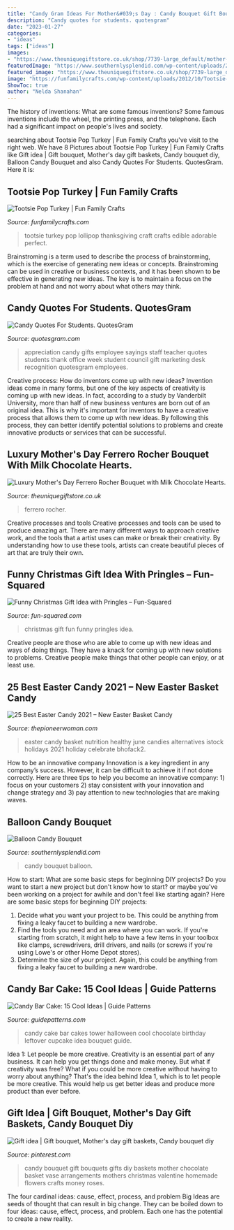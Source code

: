 ```yaml
---
title: "Candy Gram Ideas For Mother&#039;s Day : Candy Bouquet Gift Bouquets Gifts Diy Baskets Mother Chocolate Basket Vase Arrangements Mothers Christmas Valentine Homemade Flowers Crafts Money Roses"
description: "Candy quotes for students. quotesgram"
date: "2023-01-27"
categories:
- "ideas"
tags: ["ideas"]
images:
- "https://www.theuniquegiftstore.co.uk/shop/7739-large_default/mother-s-day-ferrero-rocher-chocolate-bouquet-with-milk-chocolate-hearts.jpg"
featuredImage: "https://www.southernlysplendid.com/wp-content/uploads/2018/01/IMG_3212.jpg"
featured_image: "https://www.theuniquegiftstore.co.uk/shop/7739-large_default/mother-s-day-ferrero-rocher-chocolate-bouquet-with-milk-chocolate-hearts.jpg"
image: "https://funfamilycrafts.com/wp-content/uploads/2012/10/Tootsie-Pop-Turkey.jpg"
ShowToc: true
author: "Nelda Shanahan"
---
```



The history of inventions: What are some famous inventions?
Some famous inventions include the wheel, the printing press, and the telephone. Each had a significant impact on people's lives and society.

	

		
searching about Tootsie Pop Turkey | Fun Family Crafts you've visit to the right web. We have 8 Pictures about Tootsie Pop Turkey | Fun Family Crafts like Gift idea | Gift bouquet, Mother&#039;s day gift baskets, Candy bouquet diy, Balloon Candy Bouquet and also Candy Quotes For Students. QuotesGram. Here it is:
		
    
## Tootsie Pop Turkey | Fun Family Crafts

<img loading=lazy src="https://funfamilycrafts.com/wp-content/uploads/2012/10/Tootsie-Pop-Turkey.jpg" onerror="this.onerror=null;this.src='https://tse3.mm.bing.net/th?id=OIP.67sY8nV0oDx0-e8rNpYMDQHaLH&amp;pid=15.1';" alt="Tootsie Pop Turkey | Fun Family Crafts">

_Source: funfamilycrafts.com_

>tootsie turkey pop lollipop thanksgiving craft crafts edible adorable perfect. 

	

Brainstroming is a term used to describe the process of brainstorming, which is the exercise of generating new ideas or concepts. Brainstroming can be used in creative or business contexts, and it has been shown to be effective in generating new ideas. The key is to maintain a focus on the problem at hand and not worry about what others may think.

    
## Candy Quotes For Students. QuotesGram

<img loading=lazy src="https://cdn.quotesgram.com/img/13/8/816195830-669991cdc021c3e3591bf795f29f5b3f.jpg" onerror="this.onerror=null;this.src='https://tse4.mm.bing.net/th?id=OIP.m6H-9Q21p76AycCD8xg3EwHaJ3&amp;pid=15.1';" alt="Candy Quotes For Students. QuotesGram">

_Source: quotesgram.com_

>appreciation candy gifts employee sayings staff teacher quotes students thank office week student council gift marketing desk recognition quotesgram employees. 

	

Creative process: How do inventors come up with new ideas?
Invention ideas come in many forms, but one of the key aspects of creativity is coming up with new ideas. In fact, according to a study by Vanderbilt University, more than half of new business ventures are born out of an original idea. This is why it's important for inventors to have a creative process that allows them to come up with new ideas. By following this process, they can better identify potential solutions to problems and create innovative products or services that can be successful.

    
## Luxury Mother&#039;s Day Ferrero Rocher Bouquet With Milk Chocolate Hearts.

<img loading=lazy src="https://www.theuniquegiftstore.co.uk/shop/7739-large_default/mother-s-day-ferrero-rocher-chocolate-bouquet-with-milk-chocolate-hearts.jpg" onerror="this.onerror=null;this.src='https://tse1.mm.bing.net/th?id=OIP.BiHdYMgwbVvTBtrdqV1wLgHaIB&amp;pid=15.1';" alt="Luxury Mother&#039;s Day Ferrero Rocher Bouquet with Milk Chocolate Hearts.">

_Source: theuniquegiftstore.co.uk_

>ferrero rocher. 

	

Creative processes and tools
Creative processes and tools can be used to produce amazing art. There are many different ways to approach creative work, and the tools that a artist uses can make or break their creativity. By understanding how to use these tools, artists can create beautiful pieces of art that are truly their own.

    
## Funny Christmas Gift Idea With Pringles – Fun-Squared

<img loading=lazy src="https://i0.wp.com/fun-squared.com/wp-content/uploads/2017/12/Christmas-Gift-Ideas.jpg?fit=1200%2C1707&amp;ssl=1" onerror="this.onerror=null;this.src='https://tse4.mm.bing.net/th?id=OIP.uK5EgHqgKTFCSAiVB5aFxAHaKi&amp;pid=15.1';" alt="Funny Christmas Gift Idea with Pringles – Fun-Squared">

_Source: fun-squared.com_

>christmas gift fun funny pringles idea. 

	

Creative people are those who are able to come up with new ideas and ways of doing things. They have a knack for coming up with new solutions to problems. Creative people make things that other people can enjoy, or at least use.

    
## 25 Best Easter Candy 2021 – New Easter Basket Candy

<img loading=lazy src="https://hips.hearstapps.com/hmg-prod.s3.amazonaws.com/images/best-easter-candy-1612554307.jpg?crop=1.00xw:0.752xh;0,0.0745xh&amp;resize=1200:*" onerror="this.onerror=null;this.src='https://tse1.mm.bing.net/th?id=OIP.5P1L0nsd9sOdmABqoIREvgHaDt&amp;pid=15.1';" alt="25 Best Easter Candy 2021 – New Easter Basket Candy">

_Source: thepioneerwoman.com_

>easter candy basket nutrition healthy june candies alternatives istock holidays 2021 holiday celebrate bhofack2. 

	

How to be an innovative company
Innovation is a key ingredient in any company’s success. However, it can be difficult to achieve it if not done correctly. Here are three tips to help you become an innovative company: 1) focus on your customers 2) stay consistent with your innovation and change strategy and 3) pay attention to new technologies that are making waves.

    
## Balloon Candy Bouquet

<img loading=lazy src="https://www.southernlysplendid.com/wp-content/uploads/2018/01/IMG_3212.jpg" onerror="this.onerror=null;this.src='https://tse1.mm.bing.net/th?id=OIP.b7_T6YXKYSoWLtRCzWcqCgHaLH&amp;pid=15.1';" alt="Balloon Candy Bouquet">

_Source: southernlysplendid.com_

>candy bouquet balloon. 

	

How to start: What are some basic steps for beginning DIY projects?
Do you want to start a new project but don't know how to start? or maybe you've been working on a project for awhile and don't feel like starting again? Here are some basic steps for beginning DIY projects:
1. Decide what you want your project to be. This could be anything from fixing a leaky faucet to building a new wardrobe. 
2. Find the tools you need and an area where you can work. If you're starting from scratch, it might help to have a few items in your toolbox like clamps, screwdrivers, drill drivers, and nails (or screws if you're using Lowe's or other Home Depot stores). 
3. Determine the size of your project. Again, this could be anything from fixing a leaky faucet to building a new wardrobe. 

    
## Candy Bar Cake: 15 Cool Ideas | Guide Patterns

<img loading=lazy src="http://www.guidepatterns.com/wp-content/uploads/2016/05/Candy-Bar-Cake-Tower.jpg" onerror="this.onerror=null;this.src='https://tse4.mm.bing.net/th?id=OIP._NijI6EXHaDdxrNvoebJhgHaJ4&amp;pid=15.1';" alt="Candy Bar Cake: 15 Cool Ideas | Guide Patterns">

_Source: guidepatterns.com_

>candy cake bar cakes tower halloween cool chocolate birthday leftover cupcake idea bouquet guide. 

	

Idea 1: Let people be more creative.
Creativity is an essential part of any business. It can help you get things done and make money. But what if creativity was free? What if you could be more creative without having to worry about anything? That's the idea behind Idea 1, which is to let people be more creative. This would help us get better ideas and produce more product than ever before.

    
## Gift Idea | Gift Bouquet, Mother&#039;s Day Gift Baskets, Candy Bouquet Diy

<img loading=lazy src="https://i.pinimg.com/736x/93/c8/96/93c89653598649f8c7e1a56bc3bc1783--gift-bouquet-candy-vase-bouquet.jpg" onerror="this.onerror=null;this.src='https://tse1.mm.bing.net/th?id=OIP.VWfuq83Gc-xKTe8rd_EExwHaK-&amp;pid=15.1';" alt="Gift idea | Gift bouquet, Mother&#039;s day gift baskets, Candy bouquet diy">

_Source: pinterest.com_

>candy bouquet gift bouquets gifts diy baskets mother chocolate basket vase arrangements mothers christmas valentine homemade flowers crafts money roses. 

	

The four cardinal ideas: cause, effect, process, and problem
Big Ideas are seeds of thought that can result in big change. They can be boiled down to four ideas: cause, effect, process, and problem. Each one has the potential to create a new reality.

